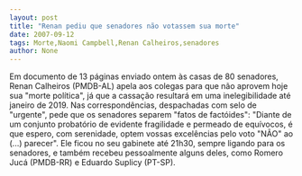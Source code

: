 ```yaml
---
layout: post
title: "Renan pediu que senadores não votassem sua morte"
date: 2007-09-12
tags: Morte,Naomi Campbell,Renan Calheiros,senadores
author: None
---
```

Em documento de 13 p&aacute;ginas enviado ontem &agrave;s casas de 80 senadores, Renan Calheiros (PMDB-AL) apela aos colegas para que n&atilde;o aprovem hoje sua &quot;morte pol&iacute;tica&quot;, j&aacute; que a cassa&ccedil;&atilde;o resultar&aacute; em uma inelegibilidade at&eacute; janeiro de 2019.
Nas correspond&ecirc;ncias, despachadas com selo de &quot;urgente&quot;, pede que os senadores separem &quot;fatos de fact&oacute;ides&quot;: &quot;Diante de um conjunto probat&oacute;rio de evidente fragilidade e permeado de equ&iacute;vocos, &eacute; que espero, com serenidade, optem vossas excel&ecirc;ncias pelo voto &quot;N&Atilde;O&quot; ao (...) parecer&quot;.
Ele ficou no seu gabinete at&eacute; 21h30, sempre ligando para os senadores, e tamb&eacute;m recebeu pessoalmente alguns deles, como Romero Juc&aacute; (PMDB-RR) e Eduardo Suplicy (PT-SP).
 